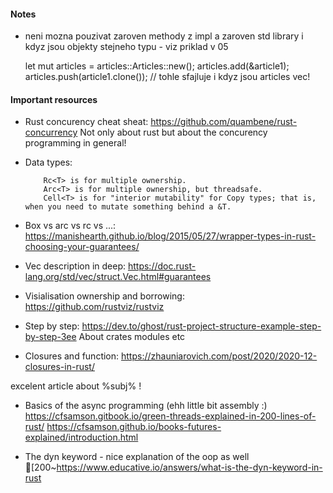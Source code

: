 #### Notes

* neni mozna pouzivat zaroven methody z impl a zaroven std library i kdyz jsou objekty stejneho typu - viz priklad v 05

    let mut articles = articles::Articles::new();
    articles.add(&article1);
    articles.push(article1.clone()); // tohle sfajluje i kdyz jsou articles vec!

    

#### Important resources

* Rust concurency cheat sheat: https://github.com/quambene/rust-concurrency
Not only about rust but about the concurency programming in general!

* Data types:
    ```Box<T> is for single ownership.
        Rc<T> is for multiple ownership.
        Arc<T> is for multiple ownership, but threadsafe.
        Cell<T> is for "interior mutability" for Copy types; that is, when you need to mutate something behind a &T.
    ```

* Box vs arc vs rc vs ...: https://manishearth.github.io/blog/2015/05/27/wrapper-types-in-rust-choosing-your-guarantees/

* Vec description in deep: https://doc.rust-lang.org/std/vec/struct.Vec.html#guarantees

* Visialisation ownership and borrowing: https://github.com/rustviz/rustviz

* Step by step: https://dev.to/ghost/rust-project-structure-example-step-by-step-3ee
About crates modules etc

* Closures and function: https://zhauniarovich.com/post/2020/2020-12-closures-in-rust/

excelent article about %subj% !


* Basics of the async programming (ehh little bit assembly :)
https://cfsamson.gitbook.io/green-threads-explained-in-200-lines-of-rust/
https://cfsamson.github.io/books-futures-explained/introduction.html

* The dyn keyword - nice explanation of the oop as well
[200~https://www.educative.io/answers/what-is-the-dyn-keyword-in-rust
